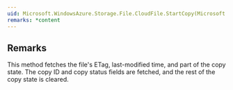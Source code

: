 ```yaml
---  
uid: Microsoft.WindowsAzure.Storage.File.CloudFile.StartCopy(Microsoft.WindowsAzure.Storage.File.CloudFile,Microsoft.WindowsAzure.Storage.AccessCondition,Microsoft.WindowsAzure.Storage.AccessCondition,Microsoft.WindowsAzure.Storage.File.FileRequestOptions,Microsoft.WindowsAzure.Storage.OperationContext)  
remarks: *content  
---  
```

  
## Remarks  
 This method fetches the file's ETag, last-modified time, and part of the copy state.             The copy ID and copy status fields are fetched, and the rest of the copy state is cleared.
